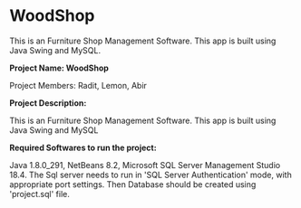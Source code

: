 # WoodShop
This is an Furniture Shop Management Software. This app is built using Java Swing and MySQL.

**Project Name: WoodShop**

Project Members: Radit, Lemon, Abir

**Project Description:**

This is an Furniture Shop Management Software.
This app is built using Java Swing and MySQL

**Required Softwares to run the project:**

Java 1.8.0_291, NetBeans 8.2, Microsoft SQL Server Management Studio 18.4.
The Sql server needs to run in 'SQL Server Authentication' mode,
with appropriate port settings. Then Database should be created using 'project.sql' file.
